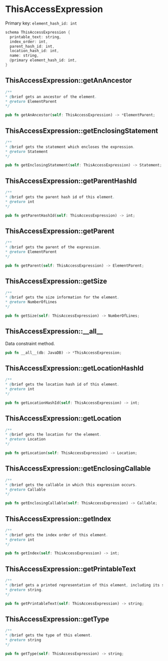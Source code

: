 # ThisAccessExpression

Primary key: `element_hash_id: int`

```rust
schema ThisAccessExpression {
  printable_text: string,
  index_order: int,
  parent_hash_id: int,
  location_hash_id: int,
  name: string,
  @primary element_hash_id: int,
}
```
## ThisAccessExpression::getAnAncestor

```java
/**
* @brief gets an ancestor of the element.
* @return ElementParent 
*/
```
```rust
pub fn getAnAncestor(self: ThisAccessExpression) -> *ElementParent;
```
## ThisAccessExpression::getEnclosingStatement

```java
/**
* @brief gets the statement which encloses the expression.
* @return Statement 
*/
```
```rust
pub fn getEnclosingStatement(self: ThisAccessExpression) -> Statement;
```
## ThisAccessExpression::getParentHashId

```java
/**
* @brief gets the parent hash id of this element.
* @return int
*/
```
```rust
pub fn getParentHashId(self: ThisAccessExpression) -> int;
```
## ThisAccessExpression::getParent

```java
/**
* @brief gets the parent of the expression.
* @return ElementParent 
*/
```
```rust
pub fn getParent(self: ThisAccessExpression) -> ElementParent;
```
## ThisAccessExpression::getSize

```java
/**
* @brief gets the size information for the element.
* @return NumberOfLines
*/
```
```rust
pub fn getSize(self: ThisAccessExpression) -> NumberOfLines;
```
## ThisAccessExpression::\_\_all\_\_

Data constraint method.

```rust
pub fn __all__(db: JavaDB) -> *ThisAccessExpression;
```
## ThisAccessExpression::getLocationHashId

```java
/**
* @brief gets the location hash id of this element.
* @return int
*/
```
```rust
pub fn getLocationHashId(self: ThisAccessExpression) -> int;
```
## ThisAccessExpression::getLocation

```java
/**
* @brief gets the location for the element.
* @return Location
*/
```
```rust
pub fn getLocation(self: ThisAccessExpression) -> Location;
```
## ThisAccessExpression::getEnclosingCallable

```java
/**
* @brief gets the callable in which this expression occurs.
* @return Callable 
*/
```
```rust
pub fn getEnclosingCallable(self: ThisAccessExpression) -> Callable;
```
## ThisAccessExpression::getIndex

```java
/**
* @brief gets the index order of this element.
* @return int
*/
```
```rust
pub fn getIndex(self: ThisAccessExpression) -> int;
```
## ThisAccessExpression::getPrintableText

```java
/**
* @brief gets a printed representation of this element, including its structure where applicable.
* @return string.
*/
```
```rust
pub fn getPrintableText(self: ThisAccessExpression) -> string;
```
## ThisAccessExpression::getType

```java
/**
* @brief gets the type of this element.
* @return string
*/
```
```rust
pub fn getType(self: ThisAccessExpression) -> string;
```
